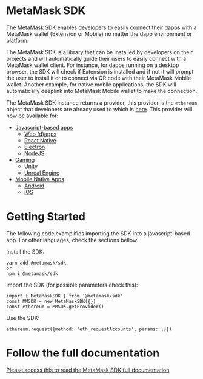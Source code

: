# MetaMask SDK

The MetaMask SDK enables developers to easily connect their dapps with a MetaMask wallet (Extension or Mobile) no matter the dapp environment or platform.

The MetaMask SDK is a library that can be installed by developers on their projects and will automatically guide their users to easily connect with a MetaMask wallet client. For instance, for dapps running on a desktop browser, the SDK will check if Extension is installed and if not it will prompt the user to install it or to connect via QR code with their MetaMask Mobile wallet. Another example, for native mobile applications, the SDK will automatically deeplink into MetaMask Mobile wallet to make the connection.

The MetaMask SDK instance returns a provider, this provider is the `ethereum` object that developers are already used to which is [here](https://docs.metamask.io/guide/ethereum-provider.html). This provider will now be available for:

- [Javascript-based apps](https://c0f4f41c-2f55-4863-921b-sdk-docs.github.io/guide/metamask-sdk-js.html#javascript)
  - [Web (d)apps](https://c0f4f41c-2f55-4863-921b-sdk-docs.github.io/guide/metamask-sdk-js.html#web-d-apps)
  - [React Native](https://c0f4f41c-2f55-4863-921b-sdk-docs.github.io/guide/metamask-sdk-js.html#react-native)
  - [Electron](https://c0f4f41c-2f55-4863-921b-sdk-docs.github.io/guide/metamask-sdk-js.html#electron)
  - [NodeJS](https://c0f4f41c-2f55-4863-921b-sdk-docs.github.io/guide/metamask-sdk-js.html#nodejs)
- [Gaming](https://c0f4f41c-2f55-4863-921b-sdk-docs.github.io/guide/metamask-sdk-gaming.html#gaming)
  - [Unity](https://c0f4f41c-2f55-4863-921b-sdk-docs.github.io/guide/metamask-sdk-gaming.html#unity)
  - [Unreal Engine](https://c0f4f41c-2f55-4863-921b-sdk-docs.github.io/guide/metamask-sdk-gaming.html#unreal-engine)
- [Mobile Native Apps](https://c0f4f41c-2f55-4863-921b-sdk-docs.github.io/guide/metamask-sdk-mobile.html#mobile)
  - [Android](https://c0f4f41c-2f55-4863-921b-sdk-docs.github.io/guide/metamask-sdk-mobile.html#android)
  - [iOS](https://c0f4f41c-2f55-4863-921b-sdk-docs.github.io/guide/metamask-sdk-mobile.html#ios)

# Getting Started

The following code examplifies importing the SDK into a javascript-based app. For other languages, check the sections bellow.

Install the SDK:

```
yarn add @metamask/sdk
or
npm i @metamask/sdk
```

Import the SDK (for possible parameters check this):

```
import { MetaMaskSDK } from '@metamask/sdk'
const MMSDK = new MetaMaskSDK({})
const ethereum = MMSDK.getProvider()
```

Use the SDK:

```
ethereum.request({method: 'eth_requestAccounts', params: []})
```

# Follow the full documentation

[Please access this to read the MetaMask SDK full documentation](https://c0f4f41c-2f55-4863-921b-sdk-docs.github.io/guide/metamask-sdk-intro.html)
